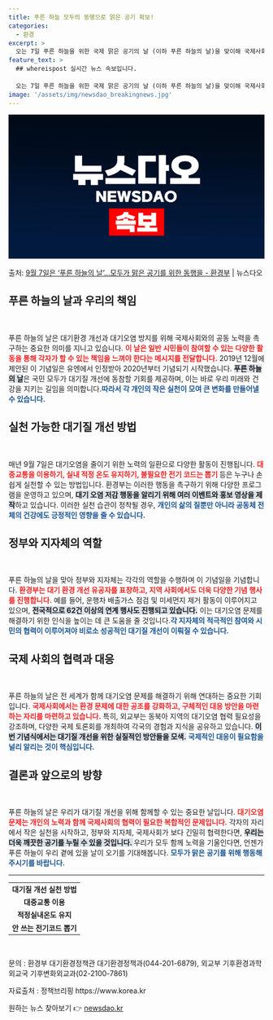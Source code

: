```yaml
---
title: 푸른 하늘 모두의 동행으로 맑은 공기 확보!
categories:
  - 환경
excerpt: >
  오는 7일 푸른 하늘을 위한 국제 맑은 공기의 날 (이하 푸른 하늘의 날)을 맞이해 국제사회와 함께 이를 기…
feature_text: >
  ## whereispost 실시간 뉴스 속보입니다.

  오는 7일 푸른 하늘을 위한 국제 맑은 공기의 날 (이하 푸른 하늘의 날)을 맞이해 국제사회와 함께 이를 기…
image: '/assets/img/newsdao_breakingnews.jpg'
---
```


![뉴스다오 속보](/assets/img/newsdao_breakingnews.jpg)

<p>출처: <a href="https://newsdao.kr/1834" rel="dofollow">9월 7일은 ‘푸른 하늘의 날’…모두가 맑은 공기를 위한 동행을 - 환경부</a> | 뉴스다오</p>

<h2 data-ke-size="size26">푸른 하늘의 날과 우리의 책임</h2>

<p data-ke-size="size16">&nbsp;</p>

푸른 하늘의 날은 대기환경 개선과 대기오염 방지를 위해 국제사회와의 공동 노력을 촉구하는 중요한 의미를 지니고 있습니다. <b><span style="color: #ee2323;">이 날은 일반 시민들이 참여할 수 있는 다양한 활동을 통해 각자가 할 수 있는 책임을 느껴야 한다는 메시지를 전달합니다.</span></b> 2019년 12월에 제안된 이 기념일은 유엔에서 인정받아 2020년부터 기념되기 시작했습니다. <b><span style="background-color: #21538527;">푸른 하늘의 날</span></b>은 국민 모두가 대기질 개선에 동참할 기회를 제공하며, 이는 바로 우리 미래와 건강을 지키는 길임을 의미합니다.<b><span style="color: #1a5490;">따라서 각 개인의 작은 실천이 모여 큰 변화를 만들어낼 수 있습니다.</span></b>

<h2 data-ke-size="size26">실천 가능한 대기질 개선 방법</h2>

<p data-ke-size="size16">&nbsp;</p>

매년 9월 7일은 대기오염을 줄이기 위한 노력의 일환으로 다양한 활동이 진행됩니다. <b><span style="color: #ee2323;">대중교통을 이용하기, 실내 적정 온도 유지하기, 불필요한 전기 코드는 뽑기 </span></b>등은 누구나 손쉽게 실천할 수 있는 방법입니다. 환경부는 이러한 행동을 촉구하기 위해 다양한 프로그램을 운영하고 있으며, <b><span style="background-color: #21538527;">대기 오염 저감 행동을 알리기 위해 여러 이벤트와 홍보 영상을 제작</span></b>하고 있습니다. 이러한 실천 습관이 정착될 경우, <b><span style="color: #1a5490;">개인의 삶의 질뿐만 아니라 공동체 전체의 건강에도 긍정적인 영향을 줄 수 있습니다.</span></b>

<h2 data-ke-size="size26">정부와 지자체의 역할</h2>

<p data-ke-size="size16">&nbsp;</p>

푸른 하늘의 날을 맞아 정부와 지자체는 각각의 역할을 수행하며 이 기념일을 기념합니다. <b><span style="color: #ee2323;">환경부는 대기 환경 개선 유공자를 표창하고, 지역 사회에서도 더욱 다양한 기념 행사를 진행합니다.</span></b> 예를 들어, 운행차 배출가스 점검 및 미세먼지 제거 활동이 이루어지고 있으며, <b><span style="background-color: #21538527;">전국적으로 62건 이상의 연계 행사도 진행되고 있습니다.</span></b> 이는 대기오염 문제를 해결하기 위한 인식을 높이는 데 큰 도움을 줄 것입니다.<b><span style="color: #1a5490;">각 지자체의 적극적인 참여와 시민의 협력이 이루어져야 비로소 성공적인 대기질 개선이 이뤄질 수 있습니다.</span></b>

<h2 data-ke-size="size26">국제 사회의 협력과 대응</h2>

<p data-ke-size="size16">&nbsp;</p>

푸른 하늘의 날은 전 세계가 함께 대기오염 문제를 해결하기 위해 연대하는 중요한 기회입니다. <b><span style="color: #ee2323;">국제사회에서는 환경 문제에 대한 공조를 강화하고, 구체적인 대응 방안을 마련하는 자리를 마련하고 있습니다.</span></b> 특히, 외교부는 동북아 지역의 대기오염 협력 필요성을 강조하며, 다양한 국제 토론회를 개최하여 각국의 경험과 지식을 공유하고 있습니다. <b><span style="background-color: #21538527;">이번 기념식에서는 대기질 개선을 위한 실질적인 방안들을 모색.</span></b> <b><span style="color: #1a5490;">국제적인 대응이 필요함을 널리 알리는 것이 핵심입니다.</span></b>

<h2 data-ke-size="size26">결론과 앞으로의 방향</h2>

<p data-ke-size="size16">&nbsp;</p>

푸른 하늘의 날은 우리가 대기질 개선을 위해 함께할 수 있는 중요한 날입니다. <b><span style="color: #ee2323;">대기오염 문제는 개인의 노력과 함께 국제사회의 협력이 필요한 복합적인 문제입니다.</span></b> 각자의 자리에서 작은 실천을 시작하고, 정부와 지자체, 국제사회가 보다 긴밀히 협력한다면, <b><span style="background-color: #21538527;">우리는 더욱 깨끗한 공기를 누릴 수 있을 것입니다. </span></b> 우리가 모두 함께 노력을 기울인다면, 언젠가 푸른 하늘이 우리 곁에 있을 날이 오기를 기대해봅니다. <b><span style="color: #1a5490;">모두가 맑은 공기를 위해 행동해 주시기를 바랍니다.</span></b>

<hr />

<table>
  <tr>
    <td style="text-align: center; height: 17px;"><b>대기질 개선 실천 방법</b></td>
  </tr>
  <tr>
    <td style="text-align: center; height: 17px;"><b>대중교통 이용</b></td>
  </tr>
  <tr>
    <td style="text-align: center; height: 17px;"><b>적정실내온도 유지</b></td>
  </tr>
  <tr>
    <td style="text-align: center; height: 17px;"><b>안 쓰는 전기코드 뽑기</b></td>
  </tr>
</table>

<p data-ke-size="size16">&nbsp;</p>

<footer>
  <p>문의 : 환경부 대기환경정책관 대기환경정책과(044-201-6879), 외교부 기후환경과학외교국 기후변화외교과(02-2100-7861)</p>
  <p>자료출처 : 정책브리핑 https://www.korea.kr</p>
</footer> 

원하는 뉴스 찾아보기 👉 <a href="https://newsdao.kr" rel="dofollow">newsdao.kr</a>


